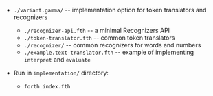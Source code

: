

- `./variant.gamma/`  -- implementation option for token translators and recognizers
  - `./recognizer-api.fth`  -- a minimal Recognizers API
  - `./token-translator.fth`  -- common token translators
  - `./recognizer/`  -- common recognizers for words and numbers
  - `./example.text-translator.fth` -- example of implementing `interpret` and `evaluate`

- Run in `implementation/` directory:
  - `forth index.fth`
